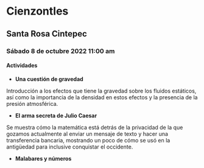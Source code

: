 # Cienzontles

## Santa Rosa Cintepec

### Sábado 8 de octubre 2022 11:00 am

#### Actividades

- **Una cuestión de gravedad** 

Introducción a los efectos que tiene la gravedad sobre los fluidos estáticos, así como la importancia de la densidad en estos efectos y la presencia de la presión atmosférica.

- **El arma secreta de Julio Caesar** 

Se muestra cómo la matemática está detrás de la privacidad de la que gozamos actualmente al enviar un mensaje de texto y hacer una transferencia bancaria, mostrando un poco de cómo se usó en la antigüedad para inclusive conquistar el occidente.

- **Malabares y números**

